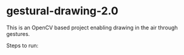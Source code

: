 
# gestural-drawing-2.0
This is an OpenCV based project enabling drawing in the air through gestures.

Steps to run: